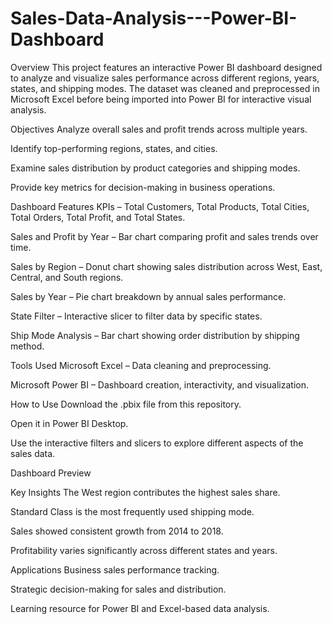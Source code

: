 # Sales-Data-Analysis---Power-BI-Dashboard

Overview
This project features an interactive Power BI dashboard designed to analyze and visualize sales performance across different regions, years, states, and shipping modes. The dataset was cleaned and preprocessed in Microsoft Excel before being imported into Power BI for interactive visual analysis.

Objectives
Analyze overall sales and profit trends across multiple years.

Identify top-performing regions, states, and cities.

Examine sales distribution by product categories and shipping modes.

Provide key metrics for decision-making in business operations.

Dashboard Features
KPIs – Total Customers, Total Products, Total Cities, Total Orders, Total Profit, and Total States.

Sales and Profit by Year – Bar chart comparing profit and sales trends over time.

Sales by Region – Donut chart showing sales distribution across West, East, Central, and South regions.

Sales by Year – Pie chart breakdown by annual sales performance.

State Filter – Interactive slicer to filter data by specific states.

Ship Mode Analysis – Bar chart showing order distribution by shipping method.

Tools Used
Microsoft Excel – Data cleaning and preprocessing.

Microsoft Power BI – Dashboard creation, interactivity, and visualization.

How to Use
Download the .pbix file from this repository.

Open it in Power BI Desktop.

Use the interactive filters and slicers to explore different aspects of the sales data.

Dashboard Preview

Key Insights
The West region contributes the highest sales share.

Standard Class is the most frequently used shipping mode.

Sales showed consistent growth from 2014 to 2018.

Profitability varies significantly across different states and years.

Applications
Business sales performance tracking.

Strategic decision-making for sales and distribution.

Learning resource for Power BI and Excel-based data analysis.
